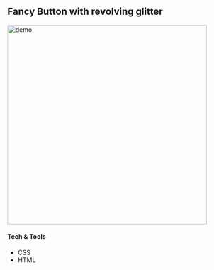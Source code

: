 
## Fancy Button with revolving glitter
<img src="./demo.gif" alt="demo" width="450"/>

#### Tech & Tools
- CSS
- HTML